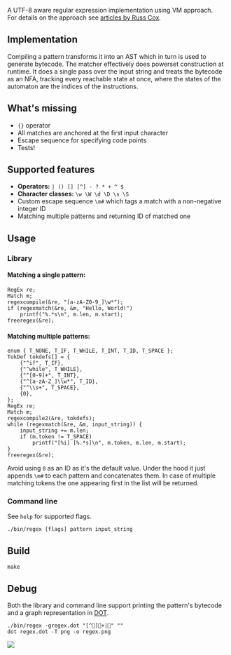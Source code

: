 A UTF-8 aware regular expression implementation using VM approach.  
For details on the approach see [articles by Russ Cox](https://swtch.com/~rsc/regexp).

## Implementation

Compiling a pattern transforms it into an AST which in turn is used to generate bytecode. The matcher effectively does powerset construction at runtime. It does a single pass over the input string and treats the bytecode as an NFA, tracking every reachable state at once, where the states of the automaton are the indices of the instructions.

## What's missing

- `{}` operator
- All matches are anchored at the first input character
- Escape sequence for specifying code points
- Tests!

## Supported features

- **Operators:** `| () [] [^] - ? * + ^ $`
- **Character classes:** `\w \W \d \D \s \S`
- Custom escape sequence `\m#` which tags a match with a non-negative integer ID
- Matching multiple patterns and returning ID of matched one

## Usage

### Library

#### Matching a single pattern:

    RegEx re;
    Match m;
    regexcompile(&re, "[a-zA-Z0-9_]\w*");
    if (regexmatch(&re, &m, "Hello, World!")
        printf("%.*s\n", m.len, m.start);
    freeregex(&re);

#### Matching multiple patterns:

    enum { T_NONE, T_IF, T_WHILE, T_INT, T_ID, T_SPACE };
    TokDef tokdefs[] = {
        {"^if", T_IF},
        {"^while", T_WHILE},
        {"^[0-9]+", T_INT},
        {"^[a-zA-Z_]\\w*", T_ID},
        {"^\\s+", T_SPACE},
        {0},
    };
    RegEx re;
    Match m;
    regexcompile2(&re, tokdefs);
    while (regexmatch(&re, &m, input_string)) {
        input_string += m.len;
        if (m.token != T_SPACE)
            printf("[%i] [%.*s]\n", m.token, m.len, m.start);
    }
    freeregex(&re);

Avoid using `0` as an ID as it's the default value. Under the hood it just appends `\m#` to each pattern and concatenates them. In case of multiple matching tokens the one appearing first in the list will be returned.

### Command line

See `help` for supported flags.

    ./bin/regex [flags] pattern input_string

## Build

    make

## Debug

Both the library and command line support printing the pattern's bytecode and a graph representation in [DOT](https://en.wikipedia.org/wiki/DOT_(graph_description_language)).

    ./bin/regex -gregex.dot "[^👀]🍆+|😤" ""
    dot regex.dot -T png -o regex.png

![](https://i.imgur.com/xiiW0Sa.png)
